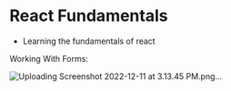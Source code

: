 # React Fundamentals

- Learning the fundamentals of react

Working With Forms:

![Uploading Screenshot 2022-12-11 at 3.13.45 PM.png…]()
